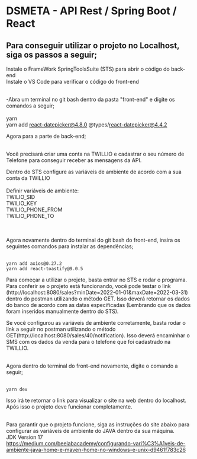 # DSMETA - API Rest / Spring Boot / React


<h2>Para conseguir utilizar o projeto no Localhost, siga os passos a seguir;</h2>

Instale o FrameWork SpringToolsSuite (STS) para abrir o código do back-end </br>
Instale o VS Code para verificar o código do front-end </br><br>

-Abra um terminal no git bash dentro da pasta "front-end" e digite os comandos a seguir;</br><br>
    yarn           
    yarn add react-datepicker@4.8.0 @types/react-datepicker@4.4.2        
    
Agora para a parte de back-end; <br> <br>

Você precisará criar uma conta na TWILLIO e cadastrar o seu número de Telefone para conseguir receber as mensagens da API.<br>

Dentro do STS configure as variáveis de ambiente de acordo com a sua conta da TWILLIO<br><br>
    Definir variáveis de ambiente:<br>
    TWILIO_SID <br>
    TWILIO_KEY<br>
    TWILIO_PHONE_FROM<br>
    TWILIO_PHONE_TO<br><br><br>
    
    
Agora novamente dentro do terminal do git bash do front-end, insira os seguintes comandos para instalar as dependências;<br><br>

    yarn add axios@0.27.2
    yarn add react-toastify@9.0.5

Para começar a utilizar o projeto, basta entrar no STS e rodar o programa.
Para conferir se o projeto está funcionando, você pode testar o link (http://localhost:8080/sales?minDate=2022-01-01&maxDate=2022-03-31) dentro do postman utilizando o método GET.
Isso deverá retornar os dados do banco de acordo com as datas especificadas (Lembrando que os dados foram inseridos manualmente dentro do STS).<br>

Se você configurou as variáveis de ambiente corretamente, basta rodar o link a seguir no postman utilizando o método GET(http://localhost:8080/sales/40/notification). Isso deverá encaminhar o SMS com os dados da
venda para o telefone que foi cadastrado na TWILLIO.<br><br>


Agora dentro do terminal do front-end novamente, digite o comando a seguir;<br><br>

    yarn dev
    
Isso irá te retornar o link para visualizar o site na web dentro do localhost. Após isso o projeto deve funcionar completamente.<br><br>


Para garantir que o projeto funcione, siga as instruções do site abaixo para configurar as variáveis de ambiente do JAVA dentro da sua máquina.<br>
JDK Version 17<br>
https://medium.com/beelabacademy/configurando-vari%C3%A1veis-de-ambiente-java-home-e-maven-home-no-windows-e-unix-d9461f783c26

